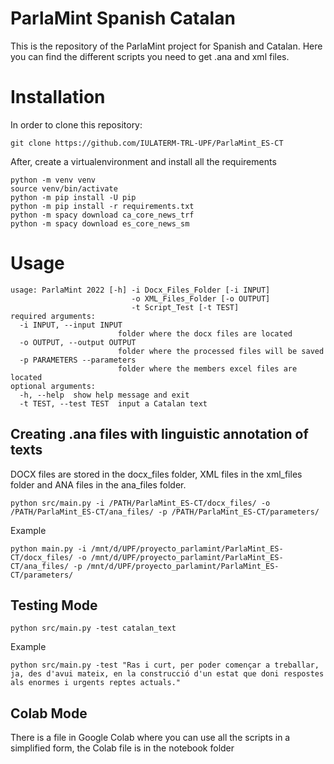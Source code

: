 
# ParlaMint Spanish Catalan

This is the repository of the ParlaMint project for Spanish and Catalan. Here you can find the different scripts you need to get .ana and xml files. 

# Installation

In order to clone this repository:
```
git clone https://github.com/IULATERM-TRL-UPF/ParlaMint_ES-CT
```

After, create a virtualenvironment and install all the requirements
```
python -m venv venv
source venv/bin/activate
python -m pip install -U pip
python -m pip install -r requirements.txt
python -m spacy download ca_core_news_trf
python -m spacy download es_core_news_sm
```

# Usage

```
usage: ParlaMint 2022 [-h] -i Docx_Files_Folder [-i INPUT]
                           -o XML_Files_Folder [-o OUTPUT] 
                           -t Script_Test [-t TEST]
required arguments:
  -i INPUT, --input INPUT
                        folder where the docx files are located 
  -o OUTPUT, --output OUTPUT
                        folder where the processed files will be saved
  -p PARAMETERS --parameters
						folder where the members excel files are located
optional arguments:
  -h, --help  show help message and exit
  -t TEST, --test TEST  input a Catalan text

```

## Creating .ana files with linguistic annotation of texts

DOCX files are stored in the docx_files folder, XML files in the xml_files folder and ANA files in the ana_files folder.

```
python src/main.py -i /PATH/ParlaMint_ES-CT/docx_files/ -o /PATH/ParlaMint_ES-CT/ana_files/ -p /PATH/ParlaMint_ES-CT/parameters/
```
Example

```
python main.py -i /mnt/d/UPF/proyecto_parlamint/ParlaMint_ES-CT/docx_files/ -o /mnt/d/UPF/proyecto_parlamint/ParlaMint_ES-CT/ana_files/ -p /mnt/d/UPF/proyecto_parlamint/ParlaMint_ES-CT/parameters/
```


## Testing Mode

```
python src/main.py -test catalan_text
```

Example

```
python src/main.py -test "Ras i curt, per poder començar a treballar, ja, des d'avui mateix, en la construcció d'un estat que doni respostes als enormes i urgents reptes actuals."
```

## Colab Mode

There is a file in Google Colab where you can use all the scripts in a simplified form, the Colab file is in the notebook folder


